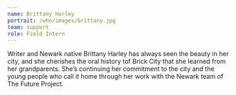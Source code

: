 ```yaml
---
name: Brittany Harley
portrait: /who/images/brittany.jpg
team: support
role: Field Intern
---
```


Writer and Newark native Brittany Harley has  always seen the beauty in her city, and she cherishes the oral history tof Brick City that she learned from her grandparents. She’s continuing her commitment to the city and the young people who call it home through her work with the Newark team of The Future Project.